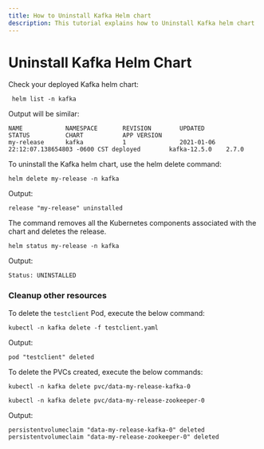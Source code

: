 ```yaml
---
title: How to Uninstall Kafka Helm chart 
description: This tutorial explains how to Uninstall Kafka helm chart
---
```


# Uninstall Kafka Helm Chart

Check your deployed Kafka helm chart:

```execute
 helm list -n kafka
```

 Output will be similar:

```output
NAME            NAMESPACE       REVISION        UPDATED                                 STATUS          CHART           APP VERSION
my-release      kafka           1               2021-01-06 22:12:07.138654803 -0600 CST deployed        kafka-12.5.0    2.7.0
```

To uninstall the Kafka helm chart, use the helm delete command:

```execute
helm delete my-release -n kafka
```

Output:

```output
release "my-release" uninstalled
```

The command removes all the Kubernetes components associated with the chart and deletes the release.

```execute
helm status my-release -n kafka
```

Output:

```
Status: UNINSTALLED
```

### Cleanup other resources

To delete the `testclient` Pod, execute the below command:

```execute
kubectl -n kafka delete -f testclient.yaml
```

Output:

```output
pod "testclient" deleted
```

To delete the PVCs created, execute the below commands:

```execute
kubectl -n kafka delete pvc/data-my-release-kafka-0
```

```execute
kubectl -n kafka delete pvc/data-my-release-zookeeper-0
```

Output:

```output
persistentvolumeclaim "data-my-release-kafka-0" deleted
persistentvolumeclaim "data-my-release-zookeeper-0" deleted
```
